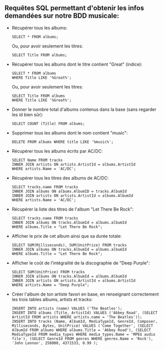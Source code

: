 ## Requêtes SQL permettant d'obtenir les infos demandées sur notre BDD musicale:

- Récupérer tous les albums:

    ```shell
    SELECT * FROM albums;
    ``` 

  Ou, pour avoir seulement les titres:

    ```shell
    SELECT Title FROM albums;
    ``` 

- Récupérer tous les albums dont le titre contient "Great" (indice):

    ```shell
    SELECT * FROM albums
    WHERE Title LIKE '%Great%';
    ``` 

  Ou, pour avoir seulement les titres:

    ```shell
    SELECT Title FROM albums
    WHERE Title LIKE '%Great%';
    ``` 

- Donner le nombre total d'albums contenus dans la base (sans regarder les id bien sûr):

    ```shell
    SELECT COUNT (Title) FROM albums;
    ``` 

- Supprimer tous les albums dont le nom contient "music":

    ```shell
    DELETE FROM albums WHERE title LIKE '%music%';
    ``` 

- Récupérer tous les albums écrits par AC/DC:

    ```shell
    SELECT Name FROM tracks
    INNER JOIN artists ON artists.ArtistId = albums.ArtistId
    WHERE artists.Name = 'AC/DC';
    ``` 

- Récupérer tous les titres des albums de AC/DC:

    ```shell
    SELECT tracks.name FROM tracks
    INNER JOIN albums ON albums.AlbumID = tracks.AlbumId
    INNER JOIN artists ON artists.ArtistId = albums.AlbumId
    WHERE artists.Name = 'AC/DC';
    ``` 

- Récupérer la liste des titres de l'album "Let There Be Rock":

    ```shell
    SELECT tracks.name FROM tracks
    INNER JOIN albums ON tracks.AlbumId = albums.albumId
    WHERE albums.Title = "Let There Be Rock";
    ``` 

- Afficher le prix de cet album ainsi que sa durée totale:

    ```shell
    SELECT SUM(Milliseconds), SUM(UnitPrice) FROM tracks
    INNER JOIN albums ON tracks.AlbumId = albums.albumId
    WHERE albums.Title = "Let There Be Rock";
    ``` 

- Afficher le coût de l'intégralité de la discographie de "Deep Purple":

    ```shell
    SELECT SUM(UnitPrice) FROM tracks
    INNER JOIN albums ON tracks.AlbumId = albums.AlbumId
    INNER JOIN artists ON artists.ArtistId = albums.ArtistId
    WHERE artists.Name = "Deep Purple";
    ``` 

- Créer l'album de ton artiste favori en base, en renseignant correctement les trois tables albums, artists et tracks:

    ```shell
    INSERT INTO artists (name) VALUES ('The Beatles');
    INSERT INTO albums (Title, ArtistId) VALUES ('Abbey Road', (SELECT ArtistId FROM artists WHERE artists.name = 'The Beatles'));
    INSERT INTO tracks (Name, AlbumId, MediaTypeId, GenreId, Composer, Milliseconds, Bytes, UnitPrice) VALUES ('Come Together', (SELECT AlbumId FROM albums WHERE albums.Title = 'Abbey Road'), (SELECT MediaTypeId FROM media_types WHERE media_types.Name = 'MPEG audio file'), (SELECT GenreId FROM genres WHERE genres.Name = 'Rock'), 'John Lennon', 258000, 4371533, 0.99 );
    ``` 